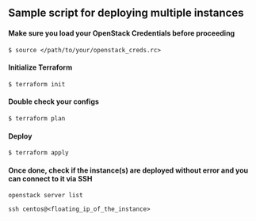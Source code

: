 ## Sample script for deploying multiple instances 

#### Make sure you load your OpenStack Credentials before proceeding

```$ source </path/to/your/openstack_creds.rc>```

#### Initialize Terraform 

```$ terraform init ```

#### Double check your configs

``` $ terraform plan ```

#### Deploy

``` $ terraform apply ```

#### Once done, check if the instance(s) are deployed without error and you can connect to it via SSH

```openstack server list```

```ssh centos@<floating_ip_of_the_instance>```



